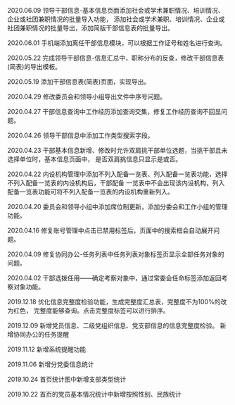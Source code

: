 2020.06.09
领导干部信息-基本信息页面添加社会或学术兼职情况、培训情况、企业或社团兼职情况的批量导入功能，
添加社会或学术兼职、培训情况、企业或社团兼职情况的批量导出，添加简版干部信息表的批量导出。

2020.06.01
手机端添加离任干部信息模块，可以根据工作证号和姓名进行查询。

2020.05.22
完成领导干部信息-信息汇总中，职称分布的反查，修改干部信息表(简表)的导出模板。

2020.05.19
添加干部信息表(简表)页面，实现导出。

2020.04.29
修改委员会和领导小组导出文件中序号问题。

2020.04.27
干部信息查询中工作经历添加查询交集，修复工作经历查询不回显问题。

2020.04.26
领导干部信息中添加工作类型搜索字段。

2020.04.23
干部基本信息新增、修改时允许双肩挑干部单位选题，当挑干部且未选择单位时，基本信息页面中，
是否双肩挑信息只显示是或否。

2020.04.22
内设机构管理中添加不列入配备一览表、列入配备一览表功能，选择不列入配备一览表的内设机构后，干部配备
一览表中不会出现该内设机构，列入配备一览表功能可将不列入配备一览表的内设机构重新列入。

2020.04.20
委员会和领导小组中添加席位制更新，添加分委会和工作小组的管理功能。

2020.04.16
修复账号管理中点击已禁用标签后，页面中的搜索框会自动展开问题。

2020.04.09
修复协同办公-任务列表中任务列表对象标签页显示全部任务对象的问题。

2020.04.02
干部选拨任用——确定考察对象中，通过常委会任命标签添加返回考察对象功能。

2019.12.18
优化信息完整度检验功能，生成完整度汇总表，完整度不为100%的改为红色，
完整度能够查询。点击完整度标签可以进行排序。

2019.12.09
新增党员信息、二级党组织信息、党支部信息的信息完整度检验。
新增协同办公的任务提醒

2019.11.12
新增系统提醒功能

2019.11.06
新增分党委信息统计

2019.10.24
首页统计图中新增支部类型统计

2019.10.22
首页的党员基本情况统计中新增按照性别、民族统计